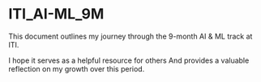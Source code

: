 # ITI_AI-ML_9M

This document outlines my journey through the 9-month AI & ML track at ITI. 

I hope it serves as a helpful resource for others 
And provides a valuable reflection on my growth over this period.
